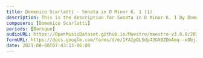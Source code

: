 ```yaml
---
title: Domenico Scarlatti - Sonata in D Minor K. 1 (1)
description: This is the description for Sonata in D Minor K. 1 by Domenico Scarlatti
composers: [Domenico Scarlatti]
periods: [Baroque]
audioURL: https://OpenMusicDataset.github.io/Maestro/maestro-v3.0.0/2014/MIDI-UNPROCESSED_04-05_R1_2014_MID--AUDIO_04_R1_2014_wav--1.midi
formURL: https://docs.google.com/forms/d/e/1FAIpQLSdp4JGX8ZDmAmq--eObjJX_YWJUvVk5z-_4oLxDzbRuEmexjw/viewform
date: 2021-08-08T07:43:13-06:00
---
```

